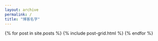 ```yaml
---
layout: archive
permalink: /
title: "博客名字"
---
```


<div class="tiles">
{% for post in site.posts %}
	{% include post-grid.html %}
{% endfor %}
</div><!-- /.tiles -->
